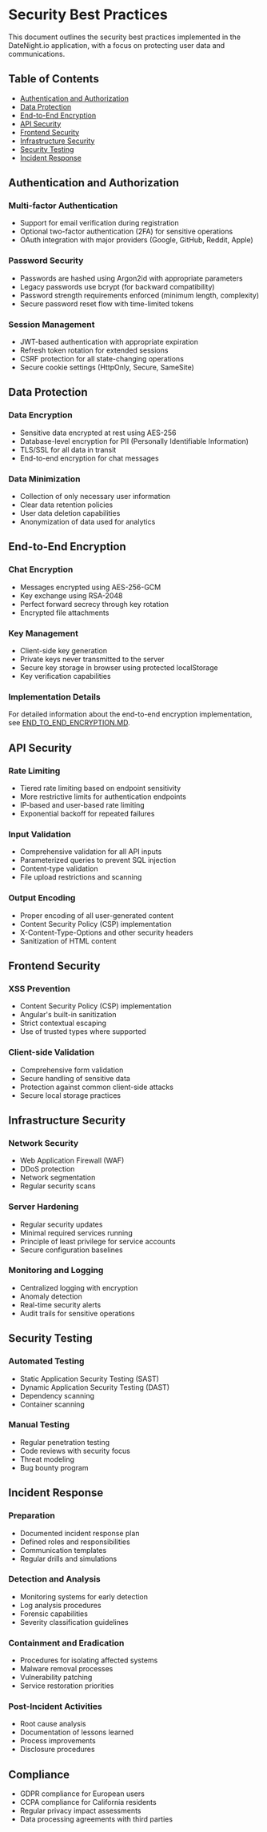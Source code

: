 # Security Best Practices

This document outlines the security best practices implemented in the DateNight.io application, with a focus on protecting user data and communications.

## Table of Contents

- [Authentication and Authorization](#authentication-and-authorization)
- [Data Protection](#data-protection)
- [End-to-End Encryption](#end-to-end-encryption)
- [API Security](#api-security)
- [Frontend Security](#frontend-security)
- [Infrastructure Security](#infrastructure-security)
- [Security Testing](#security-testing)
- [Incident Response](#incident-response)

## Authentication and Authorization

### Multi-factor Authentication

- Support for email verification during registration
- Optional two-factor authentication (2FA) for sensitive operations
- OAuth integration with major providers (Google, GitHub, Reddit, Apple)

### Password Security

- Passwords are hashed using Argon2id with appropriate parameters
- Legacy passwords use bcrypt (for backward compatibility)
- Password strength requirements enforced (minimum length, complexity)
- Secure password reset flow with time-limited tokens

### Session Management

- JWT-based authentication with appropriate expiration
- Refresh token rotation for extended sessions
- CSRF protection for all state-changing operations
- Secure cookie settings (HttpOnly, Secure, SameSite)

## Data Protection

### Data Encryption

- Sensitive data encrypted at rest using AES-256
- Database-level encryption for PII (Personally Identifiable Information)
- TLS/SSL for all data in transit
- End-to-end encryption for chat messages

### Data Minimization

- Collection of only necessary user information
- Clear data retention policies
- User data deletion capabilities
- Anonymization of data used for analytics

## End-to-End Encryption

### Chat Encryption

- Messages encrypted using AES-256-GCM
- Key exchange using RSA-2048
- Perfect forward secrecy through key rotation
- Encrypted file attachments

### Key Management

- Client-side key generation
- Private keys never transmitted to the server
- Secure key storage in browser using protected localStorage
- Key verification capabilities

### Implementation Details

For detailed information about the end-to-end encryption implementation, see [END_TO_END_ENCRYPTION.MD](END_TO_END_ENCRYPTION.md).

## API Security

### Rate Limiting

- Tiered rate limiting based on endpoint sensitivity
- More restrictive limits for authentication endpoints
- IP-based and user-based rate limiting
- Exponential backoff for repeated failures

### Input Validation

- Comprehensive validation for all API inputs
- Parameterized queries to prevent SQL injection
- Content-type validation
- File upload restrictions and scanning

### Output Encoding

- Proper encoding of all user-generated content
- Content Security Policy (CSP) implementation
- X-Content-Type-Options and other security headers
- Sanitization of HTML content

## Frontend Security

### XSS Prevention

- Content Security Policy (CSP) implementation
- Angular's built-in sanitization
- Strict contextual escaping
- Use of trusted types where supported

### Client-side Validation

- Comprehensive form validation
- Secure handling of sensitive data
- Protection against common client-side attacks
- Secure local storage practices

## Infrastructure Security

### Network Security

- Web Application Firewall (WAF)
- DDoS protection
- Network segmentation
- Regular security scans

### Server Hardening

- Regular security updates
- Minimal required services running
- Principle of least privilege for service accounts
- Secure configuration baselines

### Monitoring and Logging

- Centralized logging with encryption
- Anomaly detection
- Real-time security alerts
- Audit trails for sensitive operations

## Security Testing

### Automated Testing

- Static Application Security Testing (SAST)
- Dynamic Application Security Testing (DAST)
- Dependency scanning
- Container scanning

### Manual Testing

- Regular penetration testing
- Code reviews with security focus
- Threat modeling
- Bug bounty program

## Incident Response

### Preparation

- Documented incident response plan
- Defined roles and responsibilities
- Communication templates
- Regular drills and simulations

### Detection and Analysis

- Monitoring systems for early detection
- Log analysis procedures
- Forensic capabilities
- Severity classification guidelines

### Containment and Eradication

- Procedures for isolating affected systems
- Malware removal processes
- Vulnerability patching
- Service restoration priorities

### Post-Incident Activities

- Root cause analysis
- Documentation of lessons learned
- Process improvements
- Disclosure procedures

## Compliance

- GDPR compliance for European users
- CCPA compliance for California residents
- Regular privacy impact assessments
- Data processing agreements with third parties
